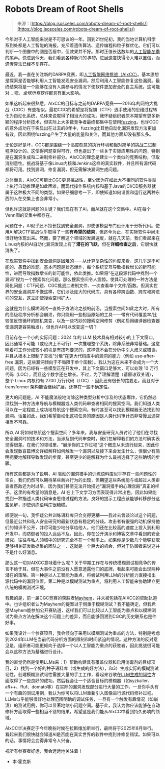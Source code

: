 <!--yml

category: 未分类

date: 2024-05-27 14:52:49

-->

# Robots Dream of Root Shells

> 来源：[https://blog.isosceles.com/robots-dream-of-root-shells/](https://blog.isosceles.com/robots-dream-of-root-shells/)

今年对于人工智能来说是不可思议的一年。回到21世纪初，我的当地计算机科学系到处都是人工智能的海报，充斥着遗传算法、遗传编程和粒子群优化。它们可以判断一个图像中的圆是否居中，但效果并不好。那时正值长达数年的[人工智能冬季](https://zh.wikipedia.org/wiki/%E4%BA%BA%E5%B7%A5%E6%99%BA%E8%83%BD%E5%86%AC%E5%AD%A3?ref=blog.isosceles.com)的尾声。快进到今天，我们看到各种新兴的*事物*，进展速度快得令人难以置信，而遗传算法已经不复存在。

最近，我一直在关注新的DARPA竞赛，即[人工智能网络挑战（AIxCC）](https://aicyberchallenge.com/?ref=blog.isosceles.com)。基本思想是探索是否能够利用人工智能发现安全漏洞，然后利用人工智能修复这些漏洞。最终结果将是一个能够在没有人类参与的情况下使软件更加安全的自主系统，这可能对... 嗯，*全球所有软件*都具有重大影响。

如果这听起来很熟悉，AIxCC的目标与之前的DARPA竞赛——2016年的网络大挑战（CGC）有些相似。最初CGC的希望是将捉旗（CTF）选手使用的思维过程转化为自动化系统，总体来说取得了相当大的成功。我怀疑组织者原本期望有更多新颖的程序分析技术，但实际上大多数竞争者最终都集中在使用[fuzzing](https://zh.wikipedia.org/wiki/Fuzzing?ref=blog.isosceles.com)。也许CGC的意外成功在于突显出在过去的8年中，fuzzing比其他自动化漏洞发现方法更加有效，因此围绕fuzzing产生了大量的能量和关注，而其他方面却没有那么多。

无论是好是坏，CGC都是围绕一个高度刻意的执行环境和相对简单的挑战二进制程序设计的。这使得问题变得可行，但也提出了一些关于实际应用性的问题，特别是在漏洞生成和二进制修补部分。AIxCC的理念是建立一个类似的竞赛结构，但取消刻意性。挑战将基于像Linux内核和Jenkins这样的真实软件，并且所有源代码都将可用。找到漏洞，修复漏洞，但无需解决漏洞生成问题。

总体而言，AIxCC可能比CGC更具挑战性，至少因为在如此大不相同的软件类型上执行自动推理是如此困难，而现代操作系统内核和基于Java的CI/CD服务器就属于这种极大不同的类型。如果仔细思考一下，即使知道如何设置和运行这两种东西的人在交集上也会非常小。

但也许这就是问题的关键？我们现在有了AI，而AI就在这个交集中。AI在每个Venn图的交集中都存在。

问题在于，AI似乎还不擅长找到安全漏洞，即使该模型专门设计用于分析代码。使用AI解决CTF挑战似乎取得了一些**有希望的结果**，但迄今为止，在实际软件中尚未很好地体现出来。然而，要了解这个领域的发展速度，就在几天前，我们看起来在Linux内核的AI自动化漏洞发现上有了**潜在的飞跃**，但在**详细检查之后**，它很快就消失了。

在现实软件中找到安全漏洞是困难的——从计算复杂性的角度来看，这几乎是不可能的、愚蠢的难题。基本问题是状态爆炸，每个系统交互导致指数增长的新可能性，进而导致指数增长的新可能性，依此类推。如果将“在这段源代码中找到一个漏洞”视为一个搜索优化问题，那么搜索空间令人震惊。使其可处理的一种方法是简化问题：CTF问题、CGC挑战二进制文件、一次查看单个文件/函数。但真实世界的安全漏洞并不像这样，它们涉及庞大的代码库，具有各种跨函数、跨库和跨进程的交互，这立即使搜索空间扩大。

这就是为什么模糊测试一直处于方法论之战的前沿。当搜索空间如此之大时，所有的高级程序分析都会崩溃，你只能用一些相当原始的工具——带有代码覆盖率/比较值反馈循环的随机突变，以及一些巧妙的搜索空间修剪（例如启用编译器检查器使漏洞更容易触发）。但也许AI可以改变这一切？

目前存在一个小的实际问题：2024 年的 LLM 技术具有相对较小的上下文窗口，因此通常不可能（或经济上不可行）一次推理整个系统，除非系统非常基础。这意味着将工作分成较小的块是有技巧要求的，这样做不会在分析中引入歧义或错误，并且从根本上限制了查找“分散”在更大代码库中的漏洞的能力（例如 use-after-free 漏洞，这些漏洞倾向于不局限于单个函数）。我认为这在未来不会成为一个大问题，因为已经有一些模型正在开发中，其上下文窗口足够大，可以处理 10 万行代码（LOC），而且这个数字还在增长。不过，为了理解清楚（请原谅双关语），整个 Linux 内核约有 2700 万行代码（LOC）- 因此还有很长的路要走，而且对于 transformer 架构能否继续扩展，还存在一些不确定性。

更大的问题是，AI 不能魔法般地消除这种类型分析中涉及的状态爆炸，它仍然必须找到一种方法来导航与模糊器或人类代码审查者相同的搜索空间。我们知道人类可以在一定程度上成功地导航这个搜索空间，有时甚至可以找到模糊器无法找到的漏洞。话虽如此，我们希望自动化这项任务的原因是人类代码审计员非常慢且通常相当不可靠。

所以 AI 将如何导航这个搜索空间？多年来，我与安全研究人员讨论了他们在寻找安全漏洞时的技术和方法，当涉及到代码审查时，我们在解释我们的方法时确实表现得很差。在我们的领域里，“展示你的工作过程”这个概念从未流行起来，因此你会发现数百篇博文详细解释如何触发一个漏洞以及接下来会发生什么，但很少有简明扼要地解释导致发现的步骤，甚至更少的是解释为什么最初选择了这些确切的步骤。

所有这些都是为了说明，AI 驱动的漏洞猎手的训练语料库似乎存在一些问题性的空白。我们仍然可以期待某些新兴行为的出现，但期望这些系统能与或超过人类审查者匹敌还为时过早，因为我们甚至无法开始描述“漏洞猎手的心理宫殿”真正的样子。这里的有希望的消息是，AI 在上下文学习方面表现得非常出色，因此如果能找到一种描述人类代码审查思维过程的方法，良好的提示工程应该能够转移部分这些见解，即使训练语料库很糟糕。

顺便说一句，我怀疑公共训练语料库只会变得更糟——我过去曾谈论过这个问题，但最近公共和私人安全研究的最新状态有稳定的分歧。攻击者有很强的动机保持他们的知识不公开，并尽可能少地分享给他人，他们还在比较高的速度上投入到利用开发中，而防御者的投入远远不及。因此，你在公开演示和博客文章中看到的安全研究，往往与私人领域中的研究完全不在一个频率上。如果你是少数几个能够获取足够相关研发数据集的团队之一，这就是一个巨大的机会，但对于防御者来说这并不是什么好消息。

那么这一切对AIXCC意味着什么呢？关于早期工作在与传统模糊测试相竞争的传言不绝于耳，但在大事件之前没有人愿意透露他们的底牌。看起来可能会出现两种潜在的策略。第一种是以人工智能为重点，将尝试利用LLM的分析能力直接指出源代码中的漏洞位置。第二种是以模糊测试为重点，将利用人工智能来协助建立更传统的模糊测试环境。

有趣的是，前一届CGC竞赛的获胜者[Mayhem](https://www.mayhem.security/blog/mayhem-wins-darpa-cgc?ref=blog.isosceles.com)，并未被包括在AIXCC的资助轨道中。也许组织者认为Mayhem的提案过于侧重于模糊测试？我不能确定，但我希望Mayhem能参加公开赛轨道，这样我们可以比较以人工智能为重点和以模糊测试为重点方法在解决这个问题上的差异，而且能够回溯到CGC的历史联系也是件好事。

如果我设计一个参赛项目，我会倾向于采用以模糊测试为重点的方法，特别是考虑到2024年LLM在当前代码分析方面的限制和时间紧迫的情况。这种方法的反对意见是，组织者可能更倾向于选择一个以人工智能为重点的获胜者，因此挑战很可能会以这种方法为基础进行设计。

我的直觉仍然是使用LLMs来：1）帮助构建具有覆盖仪器和启用消毒剂的目标项目，2）找到一个好的种子语料库（或生成的好方法），和3）生成实际的模糊测试韧性。创建模糊测试韧性需要大量的手工工作，看起来谷歌在[LLM生成的韧性](https://security.googleblog.com/2023/08/ai-powered-fuzzing-breaking-bug-hunting.html?ref=blog.isosceles.com)方面取得了一些良好的成功。然后我会让一个适合目标的模糊器（如syzkaller、afl++、ffuf、domato等）在实际的漏洞发现部分进行大量的工作。一旦你手头有一个有趣的测试用例，我认为你可以将LLM重新引入图像进行源代码修补过程。LLMs似乎能够很好地处理范围明确的调试任务，一旦有一个触发有趣情况（如崩溃）的测试用例，你可以显著地缩小问题空间。基于此，我认为你应该能够在自动修补方面取得一些相当不错的结果，希望这是我们能从AIxCC中看到持久影响的领域。

AIxCC半决赛定于今年晚些时候在拉斯维加斯举行，最终将于2025年8月举行。看起来我们很快就会知道AI是否能在真实世界的软件中找到并修复错误。如果可以的话，事情将会变得非常令人兴奋。

祝所有参赛者好运，我会远远地关注着！

- 本·霍克斯

